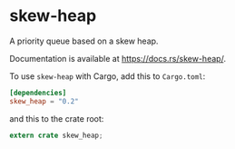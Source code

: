 # skew-heap

A priority queue based on a skew heap.

Documentation is available at https://docs.rs/skew-heap/.

To use `skew-heap` with Cargo, add this to `Cargo.toml`:

```toml
[dependencies]
skew_heap = "0.2"
```

and this to the crate root:

```rust
extern crate skew_heap;
```
